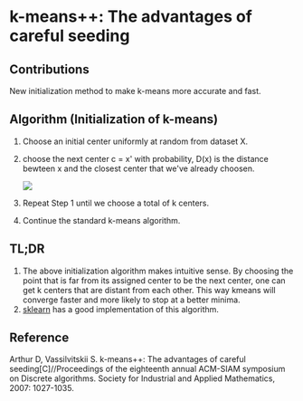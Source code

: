 # k-means++: The advantages of careful seeding

## Contributions
New initialization method to make k-means more accurate and fast.

## Algorithm (Initialization of k-means)
1. Choose an initial center uniformly at random from dataset X.
2. choose the next center c = x' with probability, D(x) is the distance bewteen x and the closest center that we've already choosen.

   ![](https://raw.githubusercontent.com/sunshineatnoon/Paper-Collection/master/images/kmean%2B%2B.png)
3. Repeat Step 1 until we choose a total of k centers.
4. Continue the standard k-means algorithm.

## TL;DR
1. The above initialization algorithm makes intuitive sense. By choosing the point that is far from its assigned center to be the next center, one can get k centers that are distant from each other. This way kmeans will converge faster and more likely to stop at a better minima. 
2. [sklearn](http://scikit-learn.org/stable/modules/clustering.html#k-means) has a good implementation of this algorithm.

## Reference
Arthur D, Vassilvitskii S. k-means++: The advantages of careful seeding[C]//Proceedings of the eighteenth annual ACM-SIAM symposium on Discrete algorithms. Society for Industrial and Applied Mathematics, 2007: 1027-1035.
